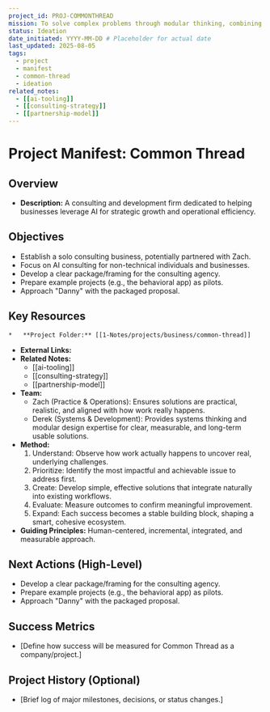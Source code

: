 ```yaml
---
project_id: PROJ-COMMONTHREAD
mission: To solve complex problems through modular thinking, combining operational insight with technical expertise to design practical tools that teams willingly adopt and use.
status: Ideation
date_initiated: YYYY-MM-DD # Placeholder for actual date
last_updated: 2025-08-05
tags:
  - project
  - manifest
  - common-thread
  - ideation
related_notes:
  - [[ai-tooling]]
  - [[consulting-strategy]]
  - [[partnership-model]]
---
```

# Project Manifest: Common Thread

## Overview
*   **Description:** A consulting and development firm dedicated to helping businesses leverage AI for strategic growth and operational efficiency.

## Objectives
*   Establish a solo consulting business, potentially partnered with Zach.
*   Focus on AI consulting for non-technical individuals and businesses.
*   Develop a clear package/framing for the consulting agency.
*   Prepare example projects (e.g., the behavioral app) as pilots.
*   Approach "Danny" with the packaged proposal.

## Key Resources
    *   **Project Folder:** [[1-Notes/projects/business/common-thread]]
*   **External Links:**
*   **Related Notes:**
    *   [[ai-tooling]]
    *   [[consulting-strategy]]
    *   [[partnership-model]]
*   **Team:**
    *   Zach (Practice & Operations): Ensures solutions are practical, realistic, and aligned with how work really happens.
    *   Derek (Systems & Development): Provides systems thinking and modular design expertise for clear, measurable, and long-term usable solutions.
*   **Method:**
    1.  Understand: Observe how work actually happens to uncover real, underlying challenges.
    2.  Prioritize: Identify the most impactful and achievable issue to address first.
    3.  Create: Develop simple, effective solutions that integrate naturally into existing workflows.
    4.  Evaluate: Measure outcomes to confirm meaningful improvement.
    5.  Expand: Each success becomes a stable building block, shaping a smart, cohesive ecosystem.
*   **Guiding Principles:** Human-centered, incremental, integrated, and measurable approach.

## Next Actions (High-Level)
*   Develop a clear package/framing for the consulting agency.
*   Prepare example projects (e.g., the behavioral app) as pilots.
*   Approach "Danny" with the packaged proposal.

## Success Metrics
*   [Define how success will be measured for Common Thread as a company/project.]

## Project History (Optional)
*   [Brief log of major milestones, decisions, or status changes.]